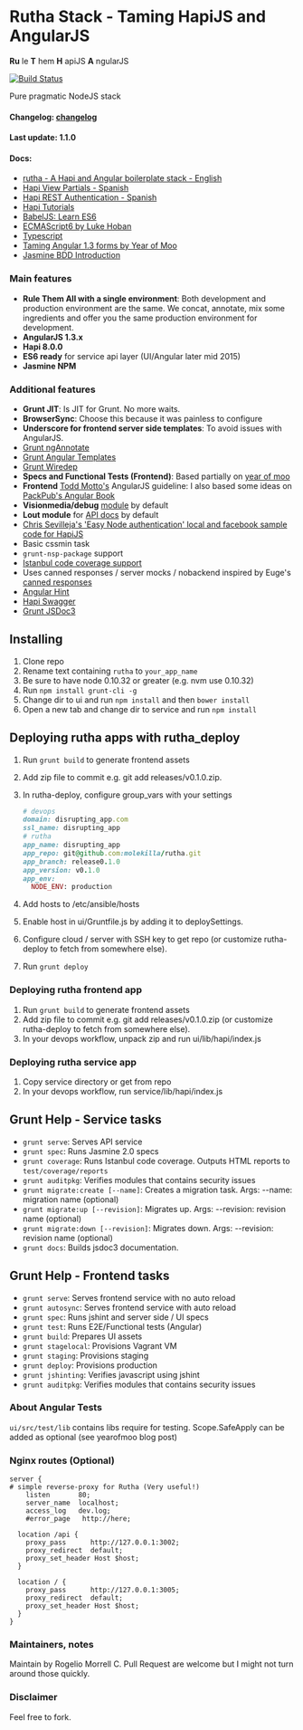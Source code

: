 # Rutha Stack - Taming HapiJS and AngularJS #
**Ru** le 
**T** hem 
**H** apiJS 
**A** ngularJS

[![Build Status](https://travis-ci.org/molekilla/rutha.svg?branch=master)](https://travis-ci.org/molekilla/rutha)

Pure pragmatic NodeJS stack

#### Changelog: [changelog](changelog.md)

#### Last update: 1.1.0

#### Docs:

* [rutha - A Hapi and Angular boilerplate stack - English](http://yoworkeo.blogspot.com/2015/02/rutha-hapi-and-angular-boilerplate-stack.html)
* [Hapi View Partials - Spanish](http://yoworkeo.blogspot.com/2014/08/hapijs-view-partials-con-underscorejs.html)
* [Hapi REST Authentication - Spanish](http://yoworkeo.blogspot.com/2014/08/hapijs-autenticacion-rest-con-hapi-auth.html)
* [Hapi Tutorials](http://hapijs.com/tutorials)
* [BabelJS: Learn ES6](https://babeljs.io/docs/learn-es6/)
* [ECMAScript6 by Luke Hoban](https://github.com/lukehoban/es6features)
* [Typescript](http://www.typescriptlang.org/)
* [Taming Angular 1.3 forms by Year of Moo](http://www.yearofmoo.com/2014/09/taming-forms-in-angularjs-1-3.html#html5-validators-and-parse-errors)
* [Jasmine BDD Introduction](http://jasmine.github.io/2.2/introduction.html)

### Main features ###

* **Rule Them All with a single environment**: Both development and production environment are the same. We concat, annotate, mix some ingredients and offer you the same production environment for development.
* **AngularJS 1.3.x**
* **Hapi 8.0.0**
* **ES6 ready** for service api layer (UI/Angular later mid 2015)
* **Jasmine NPM**

### Additional features
* **Grunt JIT**: Is JIT for Grunt. No more waits.
* **BrowserSync**: Choose this because it was painless to configure
* **Underscore for frontend server side templates**: To avoid issues with AngularJS.
* [Grunt ngAnnotate](https://github.com/mzgol/grunt-ng-annotate)
* [Grunt Angular Templates](https://github.com/ericclemmons/grunt-angular-templates)
* [Grunt  Wiredep](https://github.com/stephenplusplus/grunt-wiredep)
* **Specs and Functional Tests (Frontend)**: Based partially on [year of moo](http://www.yearofmoo.com/2013/01/full-spectrum-testing-with-angularjs-and-karma.html) 
* **Frontend** [Todd Motto's](http://toddmotto.com/opinionated-angular-js-styleguide-for-teams/) AngularJS guideline: I also based some ideas on [PackPub's Angular Book](http://www.packtpub.com/angularjs-web-application-development/book?tag=dp/masteringwebwithangularjs-abr1/0913)
* **Visionmedia/debug** [module](https://github.com/visionmedia/debug) by default
* **Lout module** for [API docs](https://github.com/spumko/lout) by default
* [Chris Sevilleja's 'Easy Node authentication' local and facebook sample code for HapiJS](http://scotch.io/tutorials/javascript/easy-node-authentication-setup-and-local)
* Basic cssmin task
* `grunt-nsp-package` support
* [Istanbul code coverage support](http://gotwarlost.github.io/istanbul/)
* Uses canned responses / server mocks / nobackend inspired by Euge's [canned responses](https://github.com/euge/canned-responses)
* [Angular Hint](https://github.com/angular/angular-hint)
* [Hapi Swagger](https://github.com/glennjones/hapi-swagger)
* [Grunt JSDoc3](https://github.com/krampstudio/grunt-jsdoc)

## Installing
1. Clone repo
2. Rename text containing `rutha` to `your_app_name`
3. Be sure to have node 0.10.32 or greater (e.g. nvm use 0.10.32)
4. Run `npm install grunt-cli -g`
5. Change dir to ui and run `npm install` and then `bower install`
6. Open a new tab and change dir to service and run `npm install`

## Deploying rutha apps with rutha_deploy ##

1. Run `grunt build` to generate frontend assets
2. Add zip file to commit e.g. git add releases/v0.1.0.zip. 
3. In rutha-deploy, configure group_vars with your settings

    ```ruby
    # devops
    domain: disrupting_app.com
    ssl_name: disrupting_app
    # rutha
    app_name: disrupting_app
    app_repo: git@github.com:molekilla/rutha.git
    app_branch: release0.1.0
    app_version: v0.1.0
    app_env: 
      NODE_ENV: production
    ```
    
4. Add hosts to /etc/ansible/hosts
5. Enable host in ui/Gruntfile.js by adding it to deploySettings.
6. Configure cloud / server with SSH key to get repo (or customize rutha-deploy to fetch from somewhere else).
7. Run `grunt deploy`

### Deploying rutha frontend app

1. Run `grunt build` to generate frontend assets
2. Add zip file to commit e.g. git add releases/v0.1.0.zip (or customize rutha-deploy to fetch from somewhere else).
3. In your devops workflow, unpack zip and run ui/lib/hapi/index.js 

### Deploying rutha service app

1. Copy service directory or get from repo
3. In your devops workflow, run service/lib/hapi/index.js 


## Grunt Help - Service tasks

* `grunt serve`: Serves API service
* `grunt spec`: Runs Jasmine 2.0 specs
* `grunt coverage`: Runs Istanbul code coverage. Outputs HTML reports to `test/coverage/reports`
* `grunt auditpkg`: Verifies modules that contains security issues
* `grunt migrate:create [--name]`: Creates a migration task. Args: --name: migration name (optional)
* `grunt migrate:up [--revision]`: Migrates up. Args: --revision: revision name (optional)
* `grunt migrate:down [--revision]`: Migrates down. Args: --revision: revision name (optional)
* `grunt docs`: Builds jsdoc3 documentation.

## Grunt Help - Frontend tasks

* `grunt serve`: Serves frontend service with no auto reload
* `grunt autosync`: Serves frontend service with auto reload
* `grunt spec`: Runs jshint and server side / UI specs
* `grunt test`: Runs E2E/Functional tests (Angular)
* `grunt build`: Prepares UI assets
* `grunt stagelocal`: Provisions Vagrant VM
* `grunt staging`: Provisions staging
* `grunt deploy`: Provisions production
* `grunt jshinting`: Verifies javascript using jshint
* `grunt auditpkg`: Verifies modules that contains security issues

###  About Angular Tests
`ui/src/test/lib` contains libs require for testing. Scope.SafeApply can be added as optional (see yearofmoo blog post)

### Nginx routes (Optional) ###

```
server { 
# simple reverse-proxy for Rutha (Very useful!)
    listen       80;
    server_name  localhost;
    access_log   dev.log;
    #error_page   http://here;

  location /api {
    proxy_pass      http://127.0.0.1:3002;
    proxy_redirect  default;
    proxy_set_header Host $host;
  }

  location / {
    proxy_pass      http://127.0.0.1:3005;
    proxy_redirect  default;
    proxy_set_header Host $host;
  }
}

```

### Maintainers, notes ###
Maintain by Rogelio Morrell C. 
Pull Request are welcome but I might not turn around those quickly. 

### Disclaimer ###
Feel free to fork.
